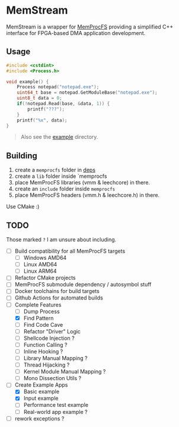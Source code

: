 # MemStream

MemStream is a wrapper for [MemProcFS](#) providing a simplified C++ interface for FPGA-based DMA application development.

## Usage

```c++
#include <cstdint>
#include <Process.h>

void example() {
    Process notepad("notepad.exe");
    uint64_t base = notepad.GetModuleBase("notepad.exe");
    uint8_t data = 0;
    if(!notepad.Read(base, &data, 1)) {
        printf("???");
    }
    printf("%x", data);
}
```

> Also see the [example](./example) directory.

## Building

1. create a `memprocfs` folder in [deps](./deps)
2. create a `lib` folder inside `memprocfs
3. place MemProcFS libraries (vmm & leechcore) in there.
4. create an `include` folder inside `memprocfs`
5. place MemProcFS headers (vmm.h & leechcore.h) in there.

Use CMake :)

## TODO

Those marked `?` I am unsure about including.

- [ ] Build compatibility for all MemProcFS targets
  - [ ] Windows AMD64
  - [ ] Linux AMD64
  - [ ] Linux ARM64
- [ ] Refactor CMake projects
- [ ] MemProcFS submodule dependency / autosymbol stuff
- [ ] Docker toolchains for build targets
- [ ] Github Actions for automated builds
- [ ] Complete Features
  - [ ] Dump Process
  - [x] Find Pattern
  - [ ] Find Code Cave
  - [ ] Refactor "Driver" Logic
  - [ ] Shellcode Injection ?
  - [ ] Function Calling ?
  - [ ] Inline Hooking ?
  - [ ] Library Manual Mapping ?
  - [ ] Thread Hijacking ?
  - [ ] Kernel Module Manual Mapping ?
  - [ ] Mono Dissection Utils ?
- [ ] Create Example Apps
  - [x] Basic example
  - [x] Input example
  - [ ] Performance test example
  - [ ] Real-world app example ?
- [ ] rework exceptions ?
